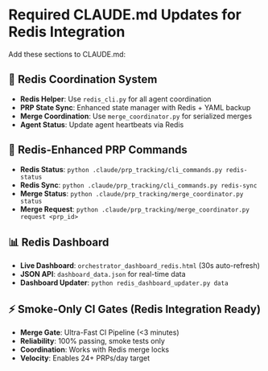 # Required CLAUDE.md Updates for Redis Integration

Add these sections to CLAUDE.md:

## 🔧 Redis Coordination System
- **Redis Helper**: Use `redis_cli.py` for all agent coordination
- **PRP State Sync**: Enhanced state manager with Redis + YAML backup
- **Merge Coordination**: Use `merge_coordinator.py` for serialized merges
- **Agent Status**: Update agent heartbeats via Redis

## 🔄 Redis-Enhanced PRP Commands
- **Redis Status**: `python .claude/prp_tracking/cli_commands.py redis-status`
- **Redis Sync**: `python .claude/prp_tracking/cli_commands.py redis-sync`
- **Merge Status**: `python .claude/prp_tracking/merge_coordinator.py status`
- **Merge Request**: `python .claude/prp_tracking/merge_coordinator.py request <prp_id>`

## 📊 Redis Dashboard
- **Live Dashboard**: `orchestrator_dashboard_redis.html` (30s auto-refresh)
- **JSON API**: `dashboard_data.json` for real-time data
- **Dashboard Updater**: `python redis_dashboard_updater.py data`

## ⚡ Smoke-Only CI Gates (Redis Integration Ready)
- **Merge Gate**: Ultra-Fast CI Pipeline (<3 minutes)
- **Reliability**: 100% passing, smoke tests only
- **Coordination**: Works with Redis merge locks
- **Velocity**: Enables 24+ PRPs/day target